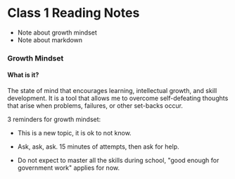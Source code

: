 # Class 1 Reading Notes

* Note about growth mindset
* Note about markdown
### **Growth Mindset**

#### What is it?

The state of mind that encourages learning, intellectual growth, and skill development.  It is a tool that allows me to overcome self-defeating thoughts that arise when problems, failures, or other set-backs occur. 

3 reminders for growth mindset:

- This is a new topic, it is ok to not know.

- Ask, ask, ask.  15 minutes of attempts, then ask for help.

- Do not expect to master all the skills during school, "good enough for government work" applies for now.
